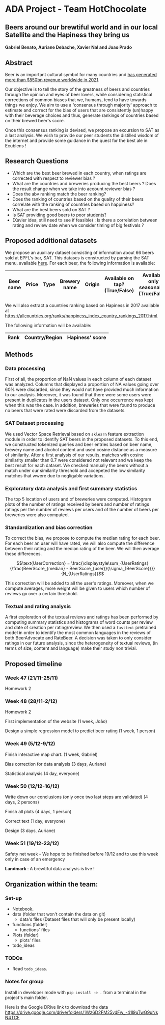 # ADA Project - Team HotChocolate
## Beers around our brewtiful world and in our local Satellite and the Hapiness they bring us
#### Gabriel Benato, Auriane Debache, Xavier Nal and Joao Prado

## Abstract 

Beer is an important cultural symbol for many countries and [has generated more than $550bn revenue worldwide in 2021](https://www.statista.com/outlook/cmo/alcoholic-drinks/beer/worldwide#revenue).

Our objective is to tell the story of the greatness of beers and countries through the opinion and eyes of beer lovers, while considering statistical corrections of common biases that we, humans, tend to have towards things we enjoy. We aim to use a 'consensus through majority' approach to estimate and correct for the bias of users that are consistently (un)happy with their beverage choices and thus, generate rankings of countries based on their brewed beer's score.

Once this consensus ranking is devised, we propose an excursion to SAT as a last analysis. We wish to provide our peer students the distilled wisdom of the internet and provide some guidance in the quest for the best ale in Ecublens !

## Research Questions
- Which are the best beer brewed in each country, when ratings are corrected with respect to reviewer bias ?
- What are the countries and breweries producing the best beers ? Does the result change when we take into account reviewer bias ?
- Does the abv ranking match the beer ranking?
- Does the ranking of countries based on the quality of their beers correlate with the ranking of countries based on happiness?
- What are the best beers sold on SAT ? 
- Is SAT providing good beers to poor students? 
- (Xavier idea, still need to see if feasible) : Is there a correlation between rating and review date when we consider timing of big festivals ?
  
## Proposed additional datasets

We propose an auxiliary dataset consisting of information about 66 beers sold at EPFL's bar, SAT. This datases is constructed by parsing the SAT menu, available [here](https://satellite.bar/bar/). For each beer, the following information is available: 

| Beer name | Price | Type | Brewery name | Origin | Available on tap? (True/False) | Available only seasonally? (True/False) | ABV | Serving volume |
|-----------|-------|------|--------------|--------|------------------|---------------------------|-----|----------------|

We will also extract a countries ranking based on Hapiness in 2017 available at https://allcountries.org/ranks/happiness_index_country_rankings_2017.html.

The following information will be available:

| Rank | Country/Region | Hapiness' score |
|------|----------------|-----------------|

## Methods

### Data processing

First of all, the proportion of NaN values in each column of each dataset was analyzed. Columns that displayed a proportion of NA values going over 60% were discarded, since they would not have provided much information to our analysis. Moreover, it was found that there were some users were present in duplicates in the users dataset. Only one occurrence was kept when this was the case. In addition, breweries that were found to produce no beers that were rated were discarded from the datasets.  

### SAT Dataset processing

We used Vector Space Retrieval based on ```sklearn``` feature extraction module in order to identify SAT beers in the proposed datasets. To this end, we constructed tokenized queries and beer entries based on beer name, brewery name and alcohol content and used cosine distance as a measure of similarity. After a first analysis of our results, matches with cosine similarity smaller than 0.7 were considered not relevant and we keep the best result for each dataset. We checked manually the beers without a match under our similarity threshold and accepeted the low similarity matches that wwere due to negligable variations.

### Exploratory data analysis and first summary statistics

The top 5 location of users and of breweries were computed.
Histogram plots of the number of ratings received by beers and number of ratings ratings per the number of reviews per users and of the number of beers per breweries were also computed.

### Standardization and bias correction


To correct the bias, we propose to compute the median rating  for each beer. For each beer an user will have rated, we will also compute the difference between their rating and the median rating of the beer. We will then average these differences.

$$\text{UserCorrection} = \frac{\displaystyle\sum_{UserRatings}{\frac{BeerScore_{median} - BeerScore_{user}}{\sigma_{BeerScore}}}}{N_{UserRatings}}$$

This correction will be added to all the user's ratings. Moreover, when we compute averages, more weight will be given to users which number of reviews go over a certain threshold. 

### Textual and rating analysis

A first exploration of the textual reviews and ratings has been performed by computing summary statistics and histograms of word counts per review and date of creation per rating/review. We then used a ```fasttext``` pretrained model in order to identify the most common languages in the reviews of both BeerAdvocate and RateBeer. A decision was taken to only consider ratings in our future analysis, since the heterogeneity of textual reviews, (in terms of size, content and language) make their study non trivial. 

## Proposed timeline

### Week 47 (21/11-25/11)
Homework 2
### Week 48 (28/11-2/12)
Homework 2

First implementation of the website (1 week, João)

Design a simple regression model to predict beer rating (1 week, 1 person)
### Week 49 (5/12-9/12)


Finish interactive map chart. (1 week, Gabriel)

Bias correction for data analysis (3 days, Auriane)

Statistical analysis (4 day, everyone)


### Week 50 (12/12-16/12)

Write down our conclusions (only once two last steps are validated) (4 days, 2 persons) 

Finish all plots (4 days, 1 person)

Correct text (1 day, everyone)

Design (3 days, Auriane)

### Week 51 (19/12-23/12)
Safety net week - We hope to be finished before 19/12 and to use this week only in case of an emergency

__Landmark__ : A brewtiful data analysis is live !

## Organization within the team:

### Set-up

- Notebook.
- data (folder that won't contain the data on git)
  - data's files (Dataset files that will only be present locally)
- functions (folder)
  - functions' files
- Plots (folder)
  - plots' files
- todo_ideas
  
### TODOs
- Read ```todo_ideas```.

### Notes for group
Install in developer mode with `pip install -e .` from a terminal in the project's main folder.

Here is the Google DRive link to download the data 
https://drive.google.com/drive/folders/1Wz6D2FM25ydFw_-41I9uTwG9uNsN4TCF
